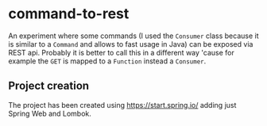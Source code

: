 # command-to-rest

An experiment where some commands (I used the `Consumer` class because it is similar to a `Command` and allows to fast usage in Java) can be exposed via REST api.
Probably it is better to call this in a different way 'cause for example the `GET` is mapped to a `Function` instead a `Consumer`.

## Project creation

The project has been created using https://start.spring.io/ adding just Spring Web and Lombok.
